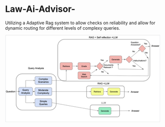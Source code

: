 # Law-Ai-Advisor-

Utilizing a Adaptive Rag system to allow checks on reliability and allow for dynamic routing for different levels of complexy queries. 

![image for flowchart](Screenshot%202024-06-25%20at%208.20.40%20PM.png)
